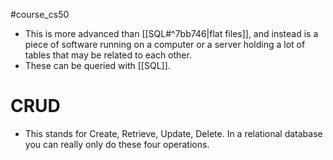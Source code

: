 #course_cs50 

- This is more advanced than [[SQL#^7bb746|flat files]], and instead is a piece of software running on a computer or a server holding a lot of tables that may be related to each other. 
- These can be queried with [[SQL]]. 

# CRUD

- This stands for Create, Retrieve, Update, Delete. In a relational database you can really only do these four operations.